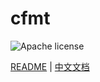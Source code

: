 # cfmt

![Apache license](https://img.shields.io/badge/license-cfmt-green)

[README](README.md) | [中文文档](README_zh.md)